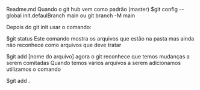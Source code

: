 Readme.md
Quando o git hub vem como padrão (master) $git config --global init.defaulBranch main ou git branch -M main

Depois do git init usar o comando:

$git status
Este comando mostra os arquivos que estão na pasta mas ainda não reconhece como arquivos que deve tratar

$git add [nome do arquivo] agora o git reconhece que temos mudanças a serem comitadas
Quando temos vários arquivos a serem adicionamos utilizamos o comando

$git add .